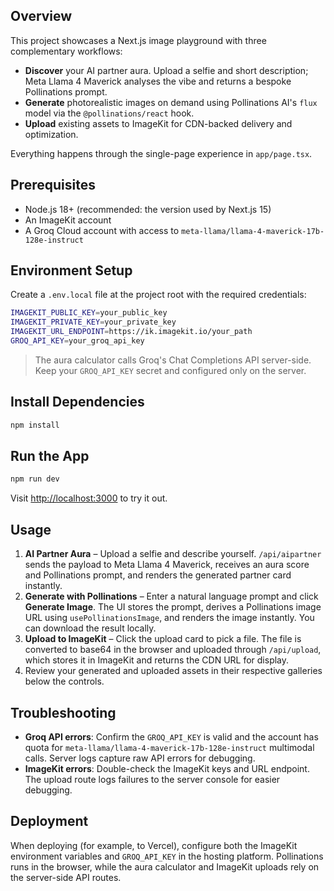 ## Overview

This project showcases a Next.js image playground with three complementary workflows:

- **Discover** your AI partner aura. Upload a selfie and short description; Meta Llama 4 Maverick analyses the vibe and returns a bespoke Pollinations prompt.
- **Generate** photorealistic images on demand using Pollinations AI's `flux` model via the `@pollinations/react` hook.
- **Upload** existing assets to ImageKit for CDN-backed delivery and optimization.

Everything happens through the single-page experience in `app/page.tsx`.

## Prerequisites

- Node.js 18+ (recommended: the version used by Next.js 15)
- An ImageKit account
- A Groq Cloud account with access to `meta-llama/llama-4-maverick-17b-128e-instruct`

## Environment Setup

Create a `.env.local` file at the project root with the required credentials:

```bash
IMAGEKIT_PUBLIC_KEY=your_public_key
IMAGEKIT_PRIVATE_KEY=your_private_key
IMAGEKIT_URL_ENDPOINT=https://ik.imagekit.io/your_path
GROQ_API_KEY=your_groq_api_key
```

> The aura calculator calls Groq's Chat Completions API server-side. Keep your `GROQ_API_KEY` secret and configured only on the server.

## Install Dependencies

```bash
npm install
```

## Run the App

```bash
npm run dev
```

Visit [http://localhost:3000](http://localhost:3000) to try it out.

## Usage

1. **AI Partner Aura** – Upload a selfie and describe yourself. `/api/aipartner` sends the payload to Meta Llama 4 Maverick, receives an aura score and Pollinations prompt, and renders the generated partner card instantly.
2. **Generate with Pollinations** – Enter a natural language prompt and click **Generate Image**. The UI stores the prompt, derives a Pollinations image URL using `usePollinationsImage`, and renders the image instantly. You can download the result locally.
3. **Upload to ImageKit** – Click the upload card to pick a file. The file is converted to base64 in the browser and uploaded through `/api/upload`, which stores it in ImageKit and returns the CDN URL for display.
4. Review your generated and uploaded assets in their respective galleries below the controls.

## Troubleshooting

- **Groq API errors**: Confirm the `GROQ_API_KEY` is valid and the account has quota for `meta-llama/llama-4-maverick-17b-128e-instruct` multimodal calls. Server logs capture raw API errors for debugging.
- **ImageKit errors**: Double-check the ImageKit keys and URL endpoint. The upload route logs failures to the server console for easier debugging.

## Deployment

When deploying (for example, to Vercel), configure both the ImageKit environment variables and `GROQ_API_KEY` in the hosting platform. Pollinations runs in the browser, while the aura calculator and ImageKit uploads rely on the server-side API routes.
